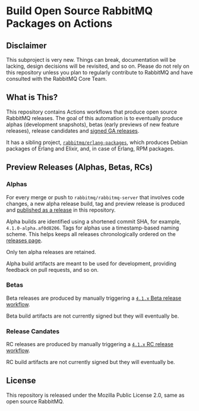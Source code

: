 # Build Open Source RabbitMQ Packages on Actions

## Disclaimer

This subproject is very new. Things can break, documentation will be lacking,
design decisions will be revisited, and so on. Please do not rely on this repository
unless you plan to regularly contribute to RabbitMQ and have consulted with the RabbitMQ Core Team.

## What is This?

This repository contains Actions workflows that produce open source RabbitMQ releases. The goal of this
automation is to eventually produce alphas (development snapshots), betas (early previews of new feature releases),
release candidates and [signed GA releases](https://github.com/rabbitmq/rabbitmq-server/releases).

It has a sibling project, [`rabbitmq/erlang-packages`](https://github.com/rabbitmq/erlang-packages), which produces
Debian packages of Erlang and Elixir, and, in case of Erlang, RPM packages.


## Preview Releases (Alphas, Betas, RCs)

### Alphas

For every merge or push to `rabbitmq/rabbitmq-server` that involves code changes, a new alpha release build, tag and preview
release is produced and [published as a release](https://github.com/rabbitmq/server-packages/releases) in this repository.

Alpha builds are identified using a shortened commit SHA, for example, `4.1.0-alpha.af0d8206`.
Tags for alphas use a timestamp-based naming scheme. This helps keeps all releases chronologically
ordered on the [releases page](https://github.com/rabbitmq/server-packages/releases).

Only ten alpha releases are retained.

Alpha build artifacts are meant to be used for development, providing feedback on pull requests,
and so on.

### Betas

Beta releases are produced by manually triggering a [`4.1.x` Beta release workflow](https://github.com/rabbitmq/server-packages/actions/workflows/4.1.x-beta-release.yml).

Beta build artifacts are not currently signed but they will eventually be.

### Release Candates

RC releases are produced by manually triggering a [`4.1.x` RC release workflow](https://github.com/rabbitmq/server-packages/actions/workflows/4.1.x-rc-release.yml).

RC build artifacts are not currently signed but they will eventually be.


## License

This repository is released under the Mozilla Public License 2.0,
same as open source RabbitMQ.

